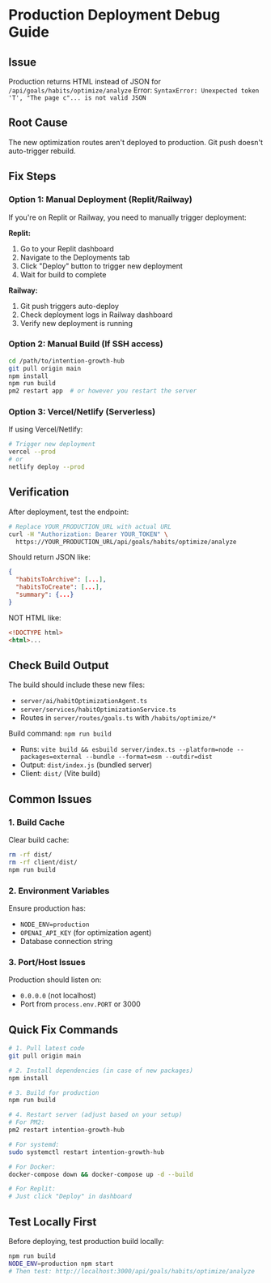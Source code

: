 # Production Deployment Debug Guide

## Issue
Production returns HTML instead of JSON for `/api/goals/habits/optimize/analyze`
Error: `SyntaxError: Unexpected token 'T', "The page c"... is not valid JSON`

## Root Cause
The new optimization routes aren't deployed to production. Git push doesn't auto-trigger rebuild.

## Fix Steps

### Option 1: Manual Deployment (Replit/Railway)
If you're on Replit or Railway, you need to manually trigger deployment:

**Replit:**
1. Go to your Replit dashboard
2. Navigate to the Deployments tab
3. Click "Deploy" button to trigger new deployment
4. Wait for build to complete

**Railway:**
1. Git push triggers auto-deploy
2. Check deployment logs in Railway dashboard
3. Verify new deployment is running

### Option 2: Manual Build (If SSH access)
```bash
cd /path/to/intention-growth-hub
git pull origin main
npm install
npm run build
pm2 restart app  # or however you restart the server
```

### Option 3: Vercel/Netlify (Serverless)
If using Vercel/Netlify:
```bash
# Trigger new deployment
vercel --prod
# or
netlify deploy --prod
```

## Verification

After deployment, test the endpoint:
```bash
# Replace YOUR_PRODUCTION_URL with actual URL
curl -H "Authorization: Bearer YOUR_TOKEN" \
  https://YOUR_PRODUCTION_URL/api/goals/habits/optimize/analyze
```

Should return JSON like:
```json
{
  "habitsToArchive": [...],
  "habitsToCreate": [...],
  "summary": {...}
}
```

NOT HTML like:
```html
<!DOCTYPE html>
<html>...
```

## Check Build Output

The build should include these new files:
- `server/ai/habitOptimizationAgent.ts`
- `server/services/habitOptimizationService.ts`
- Routes in `server/routes/goals.ts` with `/habits/optimize/*`

Build command: `npm run build`
- Runs: `vite build && esbuild server/index.ts --platform=node --packages=external --bundle --format=esm --outdir=dist`
- Output: `dist/index.js` (bundled server)
- Client: `dist/` (Vite build)

## Common Issues

### 1. Build Cache
Clear build cache:
```bash
rm -rf dist/
rm -rf client/dist/
npm run build
```

### 2. Environment Variables
Ensure production has:
- `NODE_ENV=production`
- `OPENAI_API_KEY` (for optimization agent)
- Database connection string

### 3. Port/Host Issues
Production should listen on:
- `0.0.0.0` (not localhost)
- Port from `process.env.PORT` or 3000

## Quick Fix Commands

```bash
# 1. Pull latest code
git pull origin main

# 2. Install dependencies (in case of new packages)
npm install

# 3. Build for production
npm run build

# 4. Restart server (adjust based on your setup)
# For PM2:
pm2 restart intention-growth-hub

# For systemd:
sudo systemctl restart intention-growth-hub

# For Docker:
docker-compose down && docker-compose up -d --build

# For Replit:
# Just click "Deploy" in dashboard
```

## Test Locally First

Before deploying, test production build locally:
```bash
npm run build
NODE_ENV=production npm start
# Then test: http://localhost:3000/api/goals/habits/optimize/analyze
```

